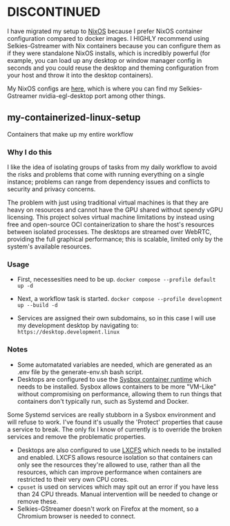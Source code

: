 # DISCONTINUED

I have migrated my setup to [NixOS](https://nixos.org/) because I prefer NixOS container configuration compared to docker images. I HIGHLY recommend using Selkies-Gstreamer with Nix containers because you can configure them as if they were standalone NixOS installs, which is incredibly powerful (for example, you can load up any desktop or window manager config in seconds and you could reuse the desktop and theming configuration from your host and throw it into the desktop containers).

My NixOS configs are [here](https://github.com/Ethorbit/nixos-configs/tree/master), which is where you can find my Selkies-Gstreamer nvidia-egl-desktop port among other things.


## my-containerized-linux-setup
Containers that make up my entire workflow

### Why I do this
I like the idea of isolating groups of tasks from my daily workflow to avoid the risks and problems that come with running everything on a single instance; problems can range from dependency issues and conflicts to security and privacy concerns.

The problem with just using traditional virtual machines is that they are heavy on resources and cannot have the GPU shared without spendy vGPU licensing. This project solves virtual machine limitations by instead using free and open-source OCI containerization to share the host's resources between isolated processes. The desktops are streamed over WebRTC, providing the full graphical performance; this is scalable, limited only by the system's available resources.

### Usage
* First, necessesities need to be up.
`docker compose --profile default up -d`

* Next, a workflow task is started.
`docker compose --profile development up --build -d`

* Services are assigned their own subdomains, so in this case I will use my development desktop by navigating to: `https://desktop.development.linux`

### Notes
* Some automatated variables are needed, which are generated as an .env file by the generate-env.sh bash script.
* Desktops are configured to use the [Sysbox container runtime](https://github.com/nestybox/sysbox) which needs to be installed. Sysbox allows containers to be more "VM-Like" without compromising on performance, allowing them to run things that containers don't typically run, such as Systemd and Docker.

Some Systemd services are really stubborn in a Sysbox environment and will refuse to work. I've found it's usually the 'Protect' properties that cause a service to break. The only fix I know of currently is to override the broken services and remove the problematic properties.

* Desktops are also configured to use [LXCFS](https://github.com/lxc/lxcfs) which needs to be installed and enabled. LXCFS allows resource isolation so that containers can only see the resources they're allowed to use, rather than all the resources, which can improve performance when containers are restricted to their very own CPU cores.
* `cpuset` is used on services which may spit out an error if you have less than 24 CPU threads. Manual intervention will be needed to change or remove these.
* Selkies-GStreamer doesn't work on Firefox at the moment, so a Chromium browser is needed to connect.
